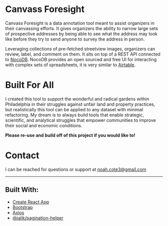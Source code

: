 # Canvass Foresight

Canvass Foresight is a data annotation tool meant to assist organizers in their canvassing efforts. It gives organizers the ability to narrow large sets of prospective addresses by being able to see what the address may look like before they try to send anyone to survey the address in person.

Leveraging collections of pre-fetched streetview images, organizers can review, label, and comment on them. It sits on top of a REST API connected to [NocoDB](https://nocodb.com/). NocoDB provides an open sourced and free UI for interacting with complex sets of spreadsheets, it is very similar to [Airtable](https://airtable.com/).

# Built For All

I created this tool to support the wonderful and radical gardens within Philadelphia in their struggles against unfair land and property practices, but realistically this tool can be applied to any dataset with minimal refactoring. My dream is to always build tools that enable strategic, scientific, and analytical struggles that empower communities to improve their social and economic conditions.

**Please re-use and build off of this project if you would like to!**

# Contact

I can be reached for questions or support at noah.cote3@gmail.com

---

## Built With:

- [Create React App](https://github.com/facebook/create-react-app)
- [Bootstrap](https://react-bootstrap.github.io/)
- [Axios](https://github.com/axios/axios)
- [@jalik/pagination-helper](https://github.com/jalik/js-pagination-helper)
